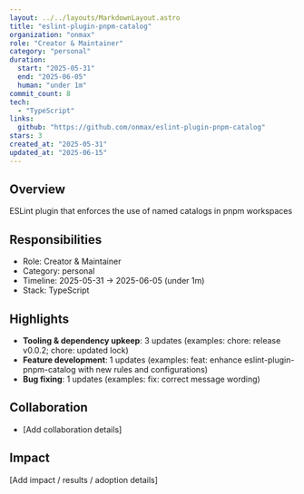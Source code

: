 ```yaml
---
layout: ../../layouts/MarkdownLayout.astro
title: "eslint-plugin-pnpm-catalog"
organization: "onmax"
role: "Creator & Maintainer"
category: "personal"
duration:
  start: "2025-05-31"
  end: "2025-06-05"
  human: "under 1m"
commit_count: 8
tech:
  - "TypeScript"
links:
  github: "https://github.com/onmax/eslint-plugin-pnpm-catalog"
stars: 3
created_at: "2025-05-31"
updated_at: "2025-06-15"
---
```

## Overview
ESLint plugin that enforces the use of named catalogs in pnpm workspaces

## Responsibilities
- Role: Creator & Maintainer
- Category: personal
- Timeline: 2025-05-31 -> 2025-06-05 (under 1m)
- Stack: TypeScript

## Highlights
- **Tooling & dependency upkeep**: 3 updates (examples: chore: release v0.0.2; chore: updated lock)
- **Feature development**: 1 updates (examples: feat: enhance eslint-plugin-pnpm-catalog with new rules and configurations)
- **Bug fixing**: 1 updates (examples: fix: correct message wording)

## Collaboration
- [Add collaboration details]

## Impact
[Add impact / results / adoption details]
